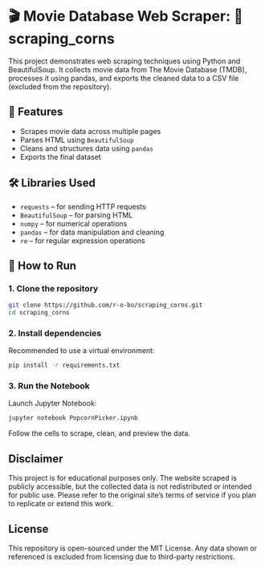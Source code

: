 # 🎬 Movie Database Web Scraper: 🍿 scraping_corns

This project demonstrates web scraping techniques using Python and BeautifulSoup. It collects movie data from The Movie Database (TMDB), processes it using pandas, and exports the cleaned data to a CSV file (excluded from the repository). 

## 🧠 Features

- Scrapes movie data across multiple pages  
- Parses HTML using `BeautifulSoup`  
- Cleans and structures data using `pandas`  
- Exports the final dataset 


## 🛠️ Libraries Used

* `requests` – for sending HTTP requests
* `BeautifulSoup` – for parsing HTML
* `numpy` – for numerical operations
* `pandas` – for data manipulation and cleaning
* `re` – for regular expression operations


## 📁 How to Run

### 1. Clone the repository

```bash
git clone https://github.com/r-o-bo/scraping_corns.git
cd scraping_corns
```

### 2. Install dependencies

Recommended to use a virtual environment:

```bash
pip install -r requirements.txt
```

### 3. Run the Notebook

Launch Jupyter Notebook:

```bash
jupyter notebook PopcornPicker.ipynb
```

Follow the cells to scrape, clean, and preview the data.

##  Disclaimer

This project is for educational purposes only.
The website scraped is publicly accessible, but the collected data is not redistributed or intended for public use. Please refer to the original site’s terms of service if you plan to replicate or extend this work.

##  License

This repository is open-sourced under the MIT License.
Any data shown or referenced is excluded from licensing due to third-party restrictions.


